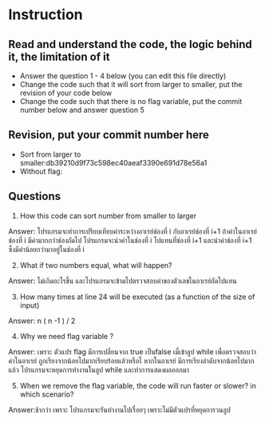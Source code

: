 ﻿# Instruction

## Read and understand the code, the logic behind it, the limitation of it
* Answer the question 1 - 4 below (you can edit this file directly)
* Change the code such that it will sort from larger to smaller, put the revision of your code below
* Change the code such that there is no flag variable, put the commit number below and answer question 5 


## Revision, put your commit number here
* Sort from larger to smaller:db39210d9f73c598ec40aeaf3390e691d78e56a1
* Without flag:

## Questions
1. How this code can sort number from smaller to larger
 
Answer: โปรแกรมจะทำการเปรียบเทียบค่าระหว่างอาเรย์ช่องที่ i กับอาเรย์ช่องที่ i+1 ถ้าค่าในอาเรย์ช่องที่ i มีค่ามากกว่าช่องถัดไป โปรแกรมจะนำค่าในช่องที่ i ไปแทนที่ช่องที่ i+1 และนำค่าช่องที่ i+1 ซึ่งมีค่าน้อยกว่ามาอยู่ในช่องที่ i

2. What if two numbers equal, what will happen? 

Answer: ไม่เกิดอะไรขึ้น และโปรแกรมจะข้ามไปตรวจสอบค่าของตัวเลขในอาเรย์ถัดไปแทน

3. How many times at line 24 will be executed (as a function of the size of input) 

Answer: n ( n -1 ) / 2

4. Why we need flag variable ? 

Answer: เพราะ ตัวแปร flag มีการเปลี่ยนจาก true เป็นfalse เมื่เข้าลูป while เพื่อตรวจสอบว่าค่าในอาเรย์ ถูกเรียงจากน้อยไปมากเรียบร้อยแล้วหรือไ หากในอาเรย์ มีการเรียงลำดับจากน้อยไปมากแล้ว โปรแกรมจะหยุดการทำงานในลูป while 
และทำการแสดงผลออกมา

5. When we remove the flag variable, the code will run faster or slower? in which scenario? 

Answer:ช้ากว่า เพราะ โปรแกรมจะรันทำงานไปเรื่อยๆ เพราะไม่มีตัวแปรที่หยุดการวนลูป
